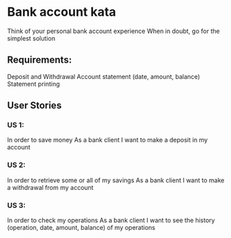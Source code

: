 # Bank account kata

Think of your personal bank account experience When in doubt, go for the
simplest solution

## Requirements:

Deposit and Withdrawal
Account statement (date, amount, balance)
Statement printing

## User Stories

### **US 1:**
In order to save money
As a bank client
I want to make a deposit in my account

### **US 2:**
In order to retrieve some or all of my savings
As a bank client
I want to make a withdrawal from my account

### **US 3:**
In order to check my operations
As a bank client
I want to see the history (operation, date, amount, balance)  of my operations
